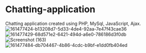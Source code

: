 # Chatting-application
Chatting application created using PHP, MySql, JavaScript, Ajax.
![161477424-b13208d7-5d33-4de4-92aa-7e47f43cae36](https://user-images.githubusercontent.com/56469916/162588534-7ee27e42-ab73-4dfa-b867-19e43c4997d1.png)
![161477429-68d571e2-6421-494d-a6e0-786186d3f0db](https://user-images.githubusercontent.com/56469916/162588552-dc7ae19f-befa-49cf-a55f-4df867966045.png)
![Screenshot (163)](https://user-images.githubusercontent.com/56469916/162588576-ac1044d6-94ec-4858-8a36-85b6a3d7db3e.png)
![161477484-db704467-4b86-4cdc-b9bf-e1dd0fb404ed](https://user-images.githubusercontent.com/56469916/162588589-f7ed573f-b5ba-46bc-babd-0dcdef9c75ea.png)
